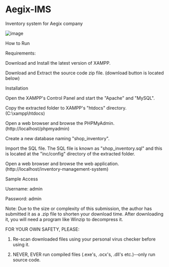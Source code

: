 # Aegix-IMS
Inventory system for Aegix company

![image](https://github.com/user-attachments/assets/01d8666e-4ba1-4488-ad46-bb1e10e9027b)


How to Run 

Requirements: 

Download and Install the latest version of XAMPP. 

Download and Extract the source code zip file. (download button is located below) 

Installation 

Open the XAMPP's Control Panel and start the "Apache" and "MySQL". 

Copy the extracted folder to XAMPP's "htdocs" directory. (C:\xampp\htdocs) 

Open a web browser and browse the PHPMyAdmin. (http://localhost/phpmyadmin) 

Create a new database naming "shop_inventory". 

Import the SQL file. The SQL file is known as "shop_inventory.sql" and this is located at the "inc/config" directory of the extracted folder. 

Open a web browser and browse the web application. (http://localhost/inventory-management-system) 

Sample Access 

Username: admin 

Password: admin 

Note: Due to the size or complexity of this submission, the author has submitted it as a .zip file to shorten your download time. After downloading it, you will need a program like Winzip to decompress it. 

FOR YOUR OWN SAFETY, PLEASE: 

1. Re-scan downloaded files using your personal virus checker before using it. 

2. NEVER, EVER run compiled files (.exe's, .ocx's, .dll's etc.)--only run source code.
